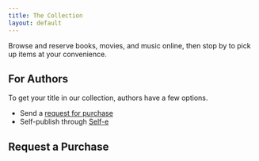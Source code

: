```yaml
---
title: The Collection
layout: default
---
```


Browse and reserve books, movies, and music online, then stop by to pick up items at your convenience.

## For Authors
To get your title in our collection, authors have a few options.

 - Send a [request for purchase][1]
 - Self-publish through [Self-e][2]

## Request a Purchase

[1]: requests/
[2]: vendors/self-e
